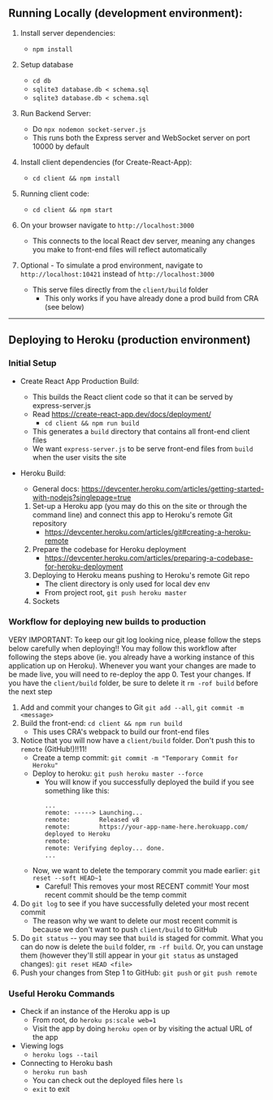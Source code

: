 ## Running Locally (development environment):
1. Install server dependencies:
    - `npm install`

2. Setup database
    - `cd db`
    - `sqlite3 database.db < schema.sql`
    - `sqlite3 database.db < schema.sql`

3. Run Backend Server:
    - Do `npx nodemon socket-server.js`
    - This runs both the Express server and WebSocket server on port 10000 by default

4. Install client dependencies (for Create-React-App):
    - `cd client && npm install`

5. Running client code:
    - `cd client && npm start`

6. On your browser navigate to `http://localhost:3000`
    - This connects to the local React dev server, meaning any changes you make to front-end files will reflect automatically

7. Optional - To simulate a prod environment, navigate to `http://localhost:10421` instead of `http://localhost:3000`
    - This serve files directly from the `client/build` folder
        - This only works if you have already done a prod build from CRA (see below)

---

## Deploying to Heroku (production environment)

### Initial Setup
- Create React App Production Build:
    - This builds the React client code so that it can be served by express-server.js
    - Read https://create-react-app.dev/docs/deployment/
        - `cd client && npm run build`
    - This generates a `build` directory that contains all front-end client files
    - We want `express-server.js` to be serve front-end files from `build` when the user visits the site

- Heroku Build:
    - General docs: https://devcenter.heroku.com/articles/getting-started-with-nodejs?singlepage=true
    1. Set-up a Heroku app (you may do this on the site or through the command line) and connect this app to Heroku's remote Git repository
        - https://devcenter.heroku.com/articles/git#creating-a-heroku-remote
    2. Prepare the codebase for Heroku deployment
        - https://devcenter.heroku.com/articles/preparing-a-codebase-for-heroku-deployment
    3. Deploying to Heroku means pushing to Heroku's remote Git repo
        - The client directory is only used for local dev env
        - From project root, `git push heroku master`
    4. Sockets

### Workflow for deploying new builds to production
VERY IMPORTANT: To keep our git log looking nice, please follow the steps below carefully when deploying!! You may follow this workflow after following the steps above (ie. you already have a working instance of this application up on Heroku). Whenever you want your changes are made to be made live, you will need to re-deploy the app
0. Test your changes. If you have the `client/build` folder, be sure to delete it `rm -rof build` before the next step
1. Add and commit your changes to Git `git add --all`, `git commit -m <message>`
2. Build the front-end: `cd client && npm run build`
    - This uses CRA's webpack to build our front-end files
3. Notice that you will now have a `client/build` folder. Don't push this to `remote` (GitHub!)!!11!
    - Create a temp commit: `git commit -m "Temporary Commit for Heroku"`
    - Deploy to heroku: `git push heroku master --force`
        - You will know if you successfully deployed the build if you see something like this:
            ```
            ...
            remote: -----> Launching...
            remote:        Released v8
            remote:        https://your-app-name-here.herokuapp.com/ deployed to Heroku
            remote:
            remote: Verifying deploy... done.
            ...
            ```
    - Now, we want to delete the temporary commit you made earlier: `git reset --soft HEAD~1`
        - Careful! This removes your most RECENT commit! Your most recent commit should be the temp commit
4. Do `git log` to see if you have successfully deleted your most recent commit
    - The reason why we want to delete our most recent commit is because we don't want to push `client/build` to GitHub
5. Do `git status` -- you may see that `build` is staged for commit. What you can do now is delete the `build` folder, `rm -rf build`. Or, you can unstage them (however they'll still appear in your `git status` as unstaged changes): `git reset HEAD <file>`
6. Push your changes from Step 1 to GitHub: `git push` or `git push remote`

### Useful Heroku Commands
- Check if an instance of the Heroku app is up
    - From root, do `heroku ps:scale web=1`
    - Visit the app by doing `heroku open` or by visiting the actual URL of the app
- Viewing logs
    - `heroku logs --tail`
- Connecting to Heroku bash
    - `heroku run bash`
    - You can check out the deployed files here `ls`
    - `exit` to exit
